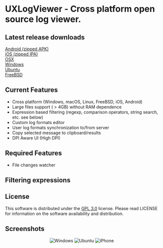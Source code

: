 
# UXLogViewer - Cross platform open source log viewer.

## Latest release downloads
<p>
	<a href="https://github.com/os-v/UXLogViewer/files/5751753/UXLogViewer-1.0.1-Android.zip">Android (zipped APK)</a><br>
	<a href="https://github.com/os-v/UXLogViewer/files/5751495/UXLogViewer-1.0.1-iOS.zip">iOS (zipped IPA)</a><br>
	<a href="https://github.com/os-v/UXLogViewer/files/5751305/UXLogViewer-1.0.1-MacOS.zip">OSX</a><br>
	<a href="https://github.com/os-v/UXLogViewer/files/5751307/UXLogViewer-1.0.1-Windows.zip">Windows</a><br>
	<a href="https://github.com/os-v/UXLogViewer/files/5751853/UXLogViewer-1.0.1-Ubuntu.zip">Ubuntu</a><br>
	<a href="https://github.com/os-v/UXLogViewer/files/5751292/UXLogViewer-1.0.1-FreeBSD.zip">FreeBSD</a><br>
</p>


## Current Features
- Cross platform (Windows, macOS, Linux, FreeBSD, iOS, Android)
- Large files support ( > 4GB) without RAM dependence
- Expression based filtering (regexp, comparison operators, string search, etc. see below)
- Custom log formats editor
- User log formats synchronization to/from server
- Copy selected message to clipboard/results
- DPI Aware UI (High DPI)

## Required Features
- File changes watcher

## Filtering expressions

## License
This software is distributed under the [GPL 3.0](https://github.com/os-v/UXLogViewer/blob/master/LICENSE) license. Please read LICENSE for information on the software availability and distribution.

## Screenshots
<p align="center">
	<img alt="Windows" src="https://user-images.githubusercontent.com/73893487/103376282-d334a480-4b0e-11eb-911f-f72e6d1535af.png"/>
	<img alt="Ubuntu" src="https://user-images.githubusercontent.com/73893487/103376284-d465d180-4b0e-11eb-906e-aefe25585e48.png"/>
	<img alt="iPhone" src="https://user-images.githubusercontent.com/73893487/103376286-d62f9500-4b0e-11eb-82ec-cd364e9665b0.png"/>
</p>



